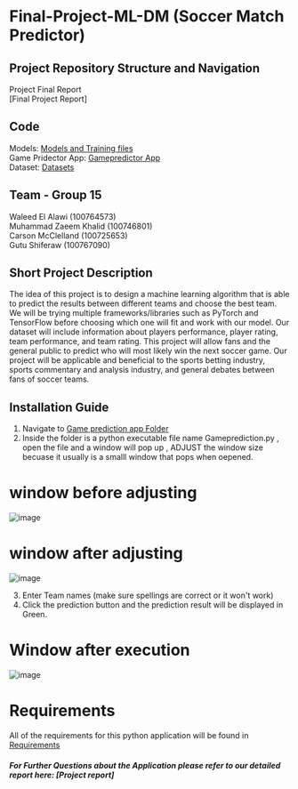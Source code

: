 # Final-Project-ML-DM (Soccer Match Predictor) 



## Project Repository Structure and Navigation<br>


Project Final Report<br>
[Final Project Report]


## Code<br>
Models:  [Models and Training files](https://github.com/Waleed20210/Final-Project-Machine-Learning-and-Data-Mining/tree/main/models%20and%20Training%20files) <br>
Game Pridector App: [Gamepredictor App](https://github.com/Waleed20210/Final-Project-Machine-Learning-and-Data-Mining/tree/main/Game%20Predictor%20app) <br>
Dataset: [Datasets](https://github.com/Waleed20210/Final-Project-Machine-Learning-and-Data-Mining/tree/main/Dataset/archive%20(1)) <br> 






## Team - Group 15
Waleed El Alawi (100764573)<br> 
Muhammad Zaeem Khalid (100746801)<br>
Carson McClelland (100725653)<br>
Gutu Shiferaw (100767090)<br>

## Short Project Description
The idea of this project is to design a machine learning algorithm that is able to predict the results between different teams and choose the best team. We will be trying multiple frameworks/libraries such as PyTorch and TensorFlow before choosing which one will fit and work with our model. Our dataset will include information about players performance, player rating, team performance, and team rating. This project will allow fans and the general public to predict who will most likely win the next soccer game. Our project will be applicable and beneficial to the sports betting industry, sports commentary and analysis industry, and general debates between fans of soccer teams.
## Installation Guide
1. Navigate to  [Game prediction app Folder](https://github.com/Waleed20210/Final-Project-Machine-Learning-and-Data-Mining/tree/main/Game%20Predictor%20app)
2. Inside the folder is a python executable file name Gameprediction.py , open the file and a window will pop up , ADJUST the window size becuase it usually is a smalll window that pops when oepened. 
  # window before adjusting 
![image](https://user-images.githubusercontent.com/80534064/229390421-071e426a-009a-4466-9b64-c3f21805c21e.png)
  # window after adjusting
 ![image](https://user-images.githubusercontent.com/80534064/229390496-de4c431e-a67d-437a-b8b0-6310b83113b5.png)

3. Enter Team names (make sure spellings are correct or it won't work)
4. Click the prediction button and the prediction result will be displayed in Green. 
  # Window after execution
  ![image](https://user-images.githubusercontent.com/80534064/229390839-52000007-e66e-450d-975f-aa6d6518622b.png)

# Requirements
All of the requirements for this python application will be found in [Requirements](https://github.com/Waleed20210/Final-Project-Machine-Learning-and-Data-Mining/blob/main/Requirements.txt)
##### For Further Questions about the Application please refer to our detailed report here: [Project report] 

